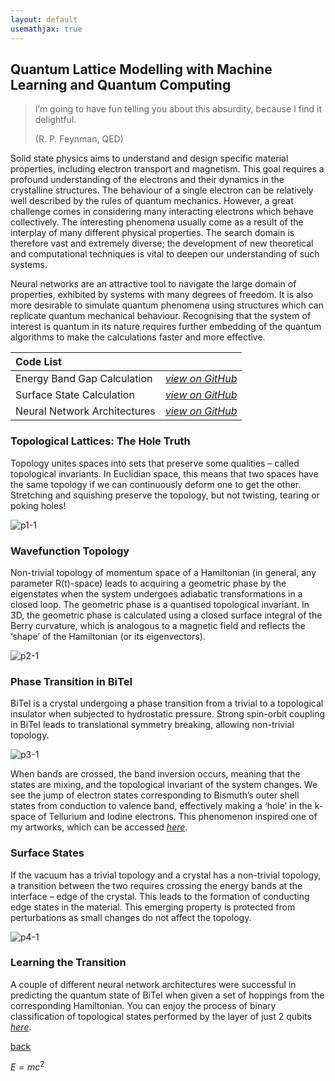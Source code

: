 ```yaml
---
layout: default
usemathjax: true
---
```


## Quantum Lattice Modelling with Machine Learning and Quantum Computing

> I’m going to have fun telling you about this absurdity, because I find it delightful. 
> 
> (R. P. Feynman, QED)

Solid state physics aims to understand and design specific material properties, including electron transport and magnetism. This goal requires a profound understanding of the electrons and their dynamics in the crystalline structures. The behaviour of a single electron can be relatively well described by the rules of quantum mechanics. However, a great challenge comes in considering many interacting electrons which behave collectively. The interesting phenomena usually come as a result of the interplay of many different physical properties. The search domain is therefore vast and extremely diverse; the development of new theoretical and computational techniques is vital to deepen our understanding of such systems.

Neural networks are an attractive tool to navigate the large domain of properties, exhibited by systems with many degrees of freedom. It is also more desirable to simulate quantum phenomena using structures which can replicate quantum mechanical behaviour. Recognising that the system of interest is quantum in its nature requires further embedding of the quantum algorithms to make the calculations faster and more effective.

| Code List    |                   | 
|:-------------|:------------------|
| Energy Band Gap Calculation | [_view on GitHub_](https://github.com/KsenijaKovalenka/surface_states)|
| Surface State Calculation | [_view on GitHub_](https://github.com/KsenijaKovalenka/Gap-Calculation-for-Topological-Phase-Transition) |
| Neural Network Architectures | [_view on GitHub_](https://github.com/KsenijaKovalenka/QNN) | 

### Topological Lattices: The Hole Truth

Topology unites spaces into sets that preserve some qualities – called topological invariants. In Euclidian space, this means that two spaces have the same topology if we can continuously deform one to get the other. Stretching and squishing preserve the topology, but not twisting, tearing or poking holes!

![p1-1](https://github.com/KsenijaKovalenka/ksenijakovalenka.github.io/assets/83072550/f4727759-1b8b-4231-87c1-68b7bbe10644)

### Wavefunction Topology

Non-trivial topology of momentum space of a Hamiltonian (in general, any parameter R(t)-space) leads to acquiring a geometric phase by the eigenstates when the system undergoes adiabatic transformations in a closed loop. The geometric phase is a quantised topological invariant. In 3D, the geometric phase is calculated using a closed surface integral of the Berry curvature, which is analogous to a magnetic field and reflects the ‘shape’ of the Hamiltonian (or its eigenvectors).

![p2-1](https://github.com/KsenijaKovalenka/ksenijakovalenka.github.io/assets/83072550/ef8ad456-466e-479b-9958-f178eb26b2fd)

### Phase Transition in BiTeI

BiTeI is a crystal undergoing a phase transition from a trivial to a topological insulator when subjected to hydrostatic pressure. Strong spin-orbit coupling in BiTeI leads to translational symmetry breaking, allowing non-trivial topology.


![p3-1](https://github.com/KsenijaKovalenka/ksenijakovalenka.github.io/assets/83072550/069f3e0b-2d96-4ca3-8b00-dc13f4633b0a)

When bands are crossed, the band inversion occurs, meaning that the states are mixing, and the topological invariant of the system changes. We see the jump of electron states corresponding to Bismuth’s outer shell states from conduction to valence band, effectively making a ‘hole’ in the k-space of Tellurium and Iodine electrons. This phenomenon inspired one of my artworks, which can be accessed [_here_](./art.html).

### Surface States

If the vacuum has a trivial topology and a crystal has a non-trivial topology, a transition between the two requires crossing the energy bands at the interface – edge of the crystal. This leads to the formation of conducting edge states in the material. This emerging property is protected from perturbations as small changes do not affect the topology.

![p4-1](https://github.com/KsenijaKovalenka/ksenijakovalenka.github.io/assets/83072550/473e7249-f11c-4171-9c1e-d7f9453e93c2)


### Learning the Transition

A couple of different neural network architectures were successful in predicting the quantum state of BiTeI when given a set of hoppings from the corresponding Hamiltonian. You can enjoy the process of binary classification of topological states performed by the layer of just 2 qubits [_here_](https://youtu.be/c4cicro8FFQ).

[back](./)

$E=mc^2$

